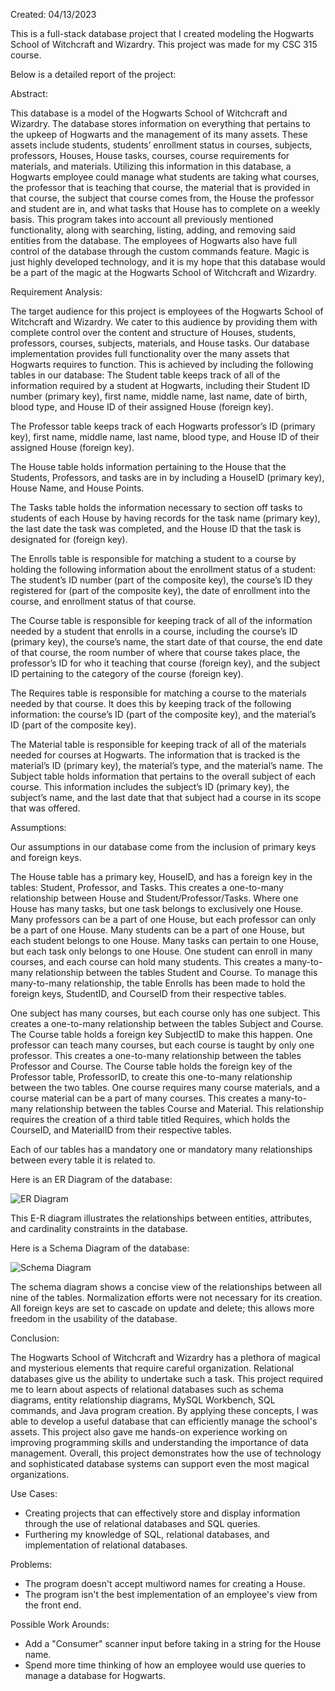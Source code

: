 Created: 04/13/2023

This is a full-stack database project that I created modeling the Hogwarts School of Witchcraft and Wizardry. 
This project was made for my CSC 315 course.

Below is a detailed report of the project:


Abstract:

This database is a model of the Hogwarts School of Witchcraft and Wizardry.
The database stores information on everything that pertains to the upkeep of
Hogwarts and the management of its many assets. These assets include students,
students’ enrollment status in courses, subjects, professors, Houses, House
tasks, courses, course requirements for materials, and materials. Utilizing this
information in this database, a Hogwarts employee could manage what students
are taking what courses, the professor that is teaching that course, the material
that is provided in that course, the subject that course comes from, the House
the professor and student are in, and what tasks that House has to complete on a
weekly basis. This program takes into account all previously mentioned
functionality, along with searching, listing, adding, and removing said entities
from the database. The employees of Hogwarts also have full control of the
database through the custom commands feature. Magic is just highly developed
technology, and it is my hope that this database would be a part of the magic at
the Hogwarts School of Witchcraft and Wizardry.


Requirement Analysis:

The target audience for this project is employees of the Hogwarts School of
Witchcraft and Wizardry. We cater to this audience by providing them with
complete control over the content and structure of Houses, students, professors,
courses, subjects, materials, and House tasks. Our database implementation
provides full functionality over the many assets that Hogwarts requires to
function. This is achieved by including the following tables in our database:
The Student table keeps track of all of the information required by a student at
Hogwarts, including their Student ID number (primary key), first name, middle
name, last name, date of birth, blood type, and House ID of their assigned
House (foreign key).

The Professor table keeps track of each Hogwarts professor’s ID (primary key),
first name, middle name, last name, blood type, and House ID of their assigned
House (foreign key).

The House table holds information pertaining to the House that the Students,
Professors, and tasks are in by including a HouseID (primary key), House
Name, and House Points.

The Tasks table holds the information necessary to section off tasks to students
of each House by having records for the task name (primary key), the last date
the task was completed, and the House ID that the task is designated for (foreign
key).

The Enrolls table is responsible for matching a student to a course by holding
the following information about the enrollment status of a student: The student’s
ID number (part of the composite key), the course’s ID they registered for (part
of the composite key), the date of enrollment into the course, and enrollment
status of that course.

The Course table is responsible for keeping track of all of the information
needed by a student that enrolls in a course, including the course’s ID (primary
key), the course’s name, the start date of that course, the end date of that course,
the room number of where that course takes place, the professor’s ID for who it
teaching that course (foreign key), and the subject ID pertaining to the category
of the course (foreign key).

The Requires table is responsible for matching a course to the materials needed
by that course. It does this by keeping track of the following information: the
course’s ID (part of the composite key), and the material’s ID (part of the
composite key).

The Material table is responsible for keeping track of all of the materials needed
for courses at Hogwarts. The information that is tracked is the material’s ID
(primary key), the material’s type, and the material’s name.
The Subject table holds information that pertains to the overall subject of each
course. This information includes the subject’s ID (primary key), the subject’s
name, and the last date that that subject had a course in its scope that was
offered.


Assumptions:

Our assumptions in our database come from the inclusion of primary keys and
foreign keys.

The House table has a primary key, HouseID, and has a foreign key in the
tables: Student, Professor, and Tasks. This creates a one-to-many relationship
between House and Student/Professor/Tasks. Where one House has many tasks,
but one task belongs to exclusively one House. Many professors can be a part of
one House, but each professor can only be a part of one House. Many students
can be a part of one House, but each student belongs to one House. Many tasks
can pertain to one House, but each task only belongs to one House.
One student can enroll in many courses, and each course can hold many
students. This creates a many-to-many relationship between the tables Student
and Course. To manage this many-to-many relationship, the table Enrolls has
been made to hold the foreign keys, StudentID, and CourseID from their
respective tables.

One subject has many courses, but each course only has one subject. This
creates a one-to-many relationship between the tables Subject and Course. The
Course table holds a foreign key SubjectID to make this happen.
One professor can teach many courses, but each course is taught by only one
professor. This creates a one-to-many relationship between the tables Professor
and Course. The Course table holds the foreign key of the Professor table,
ProfessorID, to create this one-to-many relationship between the two tables.
One course requires many course materials, and a course material can be a part
of many courses. This creates a many-to-many relationship between the tables
Course and Material. This relationship requires the creation of a third table titled
Requires, which holds the CourseID, and MaterialID from their respective
tables.

Each of our tables has a mandatory one or mandatory many relationships
between every table it is related to.


Here is an ER Diagram of the database:

![ER Diagram](https://user-images.githubusercontent.com/104415326/236138948-c4987d35-61fb-4cd9-8e26-9190d35b1cc8.png)

This E-R diagram illustrates the relationships between entities, attributes, and cardinality constraints in the database. 


Here is a Schema Diagram of the database:

![Schema Diagram](https://user-images.githubusercontent.com/104415326/236138960-bc275ee6-3f5f-4c17-b170-57bba8ed12d6.png)

The schema diagram shows a concise view of the relationships between all nine
of the tables. Normalization efforts were not necessary for its creation. All
foreign keys are set to cascade on update and delete; this allows more freedom
in the usability of the database.


Conclusion:

The Hogwarts School of Witchcraft and Wizardry has a plethora of magical and
mysterious elements that require careful organization. Relational databases give
us the ability to undertake such a task. This project required me to learn about
aspects of relational databases such as schema diagrams, entity relationship
diagrams, MySQL Workbench, SQL commands, and Java program creation. By
applying these concepts, I was able to develop a useful database that can
efficiently manage the school's assets. This project also gave me hands-on
experience working on improving programming skills and understanding the
importance of data management. Overall, this project demonstrates how the use
of technology and sophisticated database systems can support even the most
magical organizations.


Use Cases:

- Creating projects that can effectively store and display information through the use of relational databases and SQL queries. 
- Furthering my knowledge of SQL, relational databases, and implementation of relational databases.


Problems:

 - The program doesn't accept multiword names for creating a House. 
 - The program isn't the best implementation of an employee's view from the front end.


Possible Work Arounds:

 - Add a "Consumer" scanner input before taking in a string for the House name. 
 - Spend more time thinking of how an employee would use queries to manage a database for Hogwarts.
 
